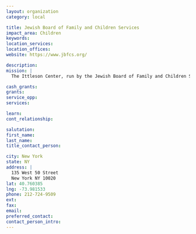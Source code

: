 ```yaml
---
layout: organization
category: local

title: Jewish Board of Family and Children Services
impact_area: Children
keywords: 
location_services: 
location_offices: 
website: https://www.jbfcs.org/

description: 
mission: |
  The Ittleson Center, run by the Jewish Board of Family and Children Services, is a 30-bed residential treatment facility (RTF) that provides a rich and intensive treatment experience and special education for severely emotionally disturbed children, ages 5 to 13.

cash_grants: 
grants: 
service_opp: 
services: 

learn: 
cont_relationship: 

salutation: 
first_name: 
last_name: 
title_contact_person: 

city: New York
state: NY
address: |
  135 West 50 Street     
  New York NY 10020
lat: 40.760385
lng: -73.981533
phone: 212-724-9509
ext: 
fax: 
email: 
preferred_contact: 
contact_person_intro: 
---
```

